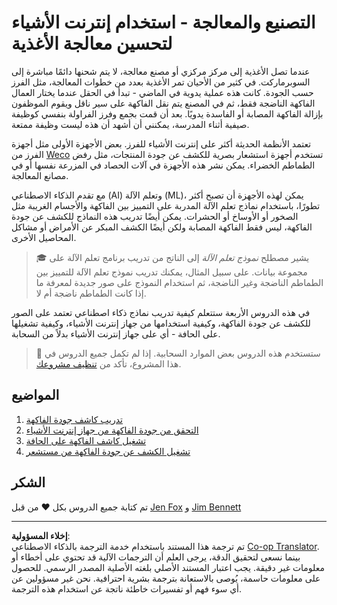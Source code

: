 <!--
CO_OP_TRANSLATOR_METADATA:
{
  "original_hash": "3764e089adf2d5801272bc0895f8498b",
  "translation_date": "2025-08-26T21:40:07+00:00",
  "source_file": "4-manufacturing/README.md",
  "language_code": "ar"
}
-->
# التصنيع والمعالجة - استخدام إنترنت الأشياء لتحسين معالجة الأغذية

عندما تصل الأغذية إلى مركز مركزي أو مصنع معالجة، لا يتم شحنها دائمًا مباشرة إلى السوبرماركت. في كثير من الأحيان تمر الأغذية بعدد من خطوات المعالجة، مثل الفرز حسب الجودة. كانت هذه عملية يدوية في الماضي - تبدأ في الحقل عندما يختار العمال الفاكهة الناضجة فقط، ثم في المصنع يتم نقل الفاكهة على سير ناقل ويقوم الموظفون بإزالة الفاكهة المصابة أو الفاسدة يدويًا. بعد أن قمت بجمع وفرز الفراولة بنفسي كوظيفة صيفية أثناء المدرسة، يمكنني أن أشهد أن هذه ليست وظيفة ممتعة.

تعتمد الأنظمة الحديثة أكثر على إنترنت الأشياء للفرز. بعض الأجهزة الأولى مثل أجهزة الفرز من [Weco](https://wecotek.com) تستخدم أجهزة استشعار بصرية للكشف عن جودة المنتجات، مثل رفض الطماطم الخضراء. يمكن نشر هذه الأجهزة في آلات الحصاد في المزرعة نفسها أو في مصانع المعالجة.

مع تقدم الذكاء الاصطناعي (AI) وتعلم الآلة (ML)، يمكن لهذه الأجهزة أن تصبح أكثر تطورًا، باستخدام نماذج تعلم الآلة المدربة على التمييز بين الفاكهة والأجسام الغريبة مثل الصخور أو الأوساخ أو الحشرات. يمكن أيضًا تدريب هذه النماذج للكشف عن جودة الفاكهة، ليس فقط الفاكهة المصابة ولكن أيضًا الكشف المبكر عن الأمراض أو مشاكل المحاصيل الأخرى.

> 🎓 يشير مصطلح *نموذج تعلم الآلة* إلى الناتج من تدريب برنامج تعلم الآلة على مجموعة بيانات. على سبيل المثال، يمكنك تدريب نموذج تعلم الآلة للتمييز بين الطماطم الناضجة وغير الناضجة، ثم استخدام النموذج على صور جديدة لمعرفة ما إذا كانت الطماطم ناضجة أم لا.

في هذه الدروس الأربعة ستتعلم كيفية تدريب نماذج ذكاء اصطناعي تعتمد على الصور للكشف عن جودة الفاكهة، وكيفية استخدامها من جهاز إنترنت الأشياء، وكيفية تشغيلها على الحافة - أي على جهاز إنترنت الأشياء بدلاً من السحابة.

> 💁 ستستخدم هذه الدروس بعض الموارد السحابية. إذا لم تكمل جميع الدروس في هذا المشروع، تأكد من [تنظيف مشروعك](../clean-up.md).

## المواضيع

1. [تدريب كاشف جودة الفاكهة](./lessons/1-train-fruit-detector/README.md)
1. [التحقق من جودة الفاكهة من جهاز إنترنت الأشياء](./lessons/2-check-fruit-from-device/README.md)
1. [تشغيل كاشف الفاكهة على الحافة](./lessons/3-run-fruit-detector-edge/README.md)
1. [تشغيل الكشف عن جودة الفاكهة من مستشعر](./lessons/4-trigger-fruit-detector/README.md)

## الشكر

تم كتابة جميع الدروس بكل ♥️ من قبل [Jen Fox](https://github.com/jenfoxbot) و [Jim Bennett](https://GitHub.com/JimBobBennett)

---

**إخلاء المسؤولية**:  
تم ترجمة هذا المستند باستخدام خدمة الترجمة بالذكاء الاصطناعي [Co-op Translator](https://github.com/Azure/co-op-translator). بينما نسعى لتحقيق الدقة، يرجى العلم أن الترجمات الآلية قد تحتوي على أخطاء أو معلومات غير دقيقة. يجب اعتبار المستند الأصلي بلغته الأصلية المصدر الرسمي. للحصول على معلومات حاسمة، يُوصى بالاستعانة بترجمة بشرية احترافية. نحن غير مسؤولين عن أي سوء فهم أو تفسيرات خاطئة ناتجة عن استخدام هذه الترجمة.